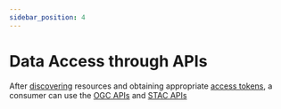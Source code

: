 ```yaml
---
sidebar_position: 4
---
```

 
 
# Data Access through APIs
After [discovering](./consumer_data_discovery.md) resources and obtaining appropriate [access tokens](./consumer_obtaining_access_token.md), a consumer can use the [OGC APIs](https://geoserver.dx.ugix.org.in/api?f=html) and [STAC APIs](https://geoserver.dx.ugix.org.in/stac/api?f=html)

